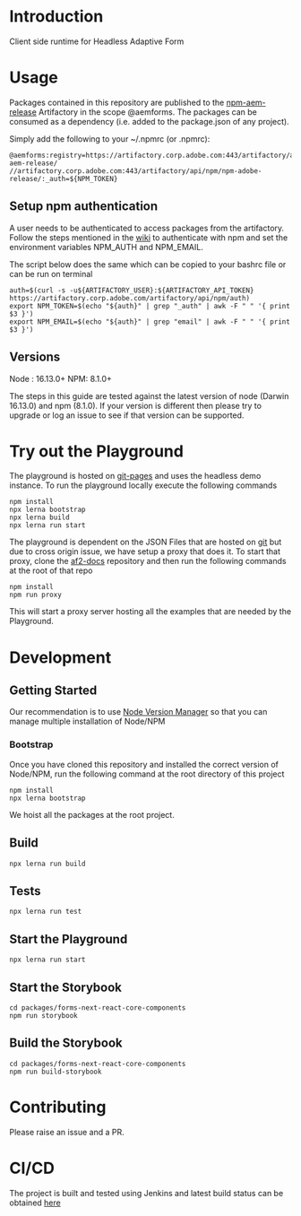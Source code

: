 # Introduction

Client side runtime for Headless Adaptive Form

# Usage

Packages contained in this repository are published to the 
[npm-aem-release](https://artifactory.corp.adobe.com/ui/#/artifacts/browse/simple/General/npm-aem-release) 
Artifactory in the scope @aemforms. 
The packages can be consumed as a dependency (i.e. added to the package.json of any project).

Simply add the following to your ~/.npmrc (or .npmrc):

```
@aemforms:registry=https://artifactory.corp.adobe.com:443/artifactory/api/npm/npm-aem-release/
//artifactory.corp.adobe.com:443/artifactory/api/npm/npm-adobe-release/:_auth=${NPM_TOKEN}
```

## Setup npm authentication

A user needs to be authenticated to access packages from the artifactory. 
Follow the steps mentioned in the 
[wiki](https://wiki.corp.adobe.com/display/Artifactory/NPM#NPM-authAuthenticatingthenpmClient)
to authenticate with npm and set the environment variables NPM_AUTH and NPM_EMAIL.

The script below does the same which can be copied to your bashrc file or can be run on terminal
```
auth=$(curl -s -u${ARTIFACTORY_USER}:${ARTIFACTORY_API_TOKEN} https://artifactory.corp.adobe.com/artifactory/api/npm/auth)
export NPM_TOKEN=$(echo "${auth}" | grep "_auth" | awk -F " " '{ print $3 }')
export NPM_EMAIL=$(echo "${auth}" | grep "email" | awk -F " " '{ print $3 }')
```

## Versions

Node : 16.13.0+
NPM: 8.1.0+

The steps in this guide are tested against the latest version of node (Darwin 16.13.0) and npm (8.1.0). 
If your version is different then please try to upgrade or log an issue to see if that version can be supported.

# Try out the Playground

The playground is hosted on [git-pages](https://git.corp.adobe.com/pages/livecycle/af2-web-runtime/dist/) and uses the
headless demo instance. To run the playground locally execute the following commands

```
npm install
npx lerna bootstrap
npx lerna build
npx lerna run start
```

The playground is dependent on the JSON Files that are hosted on 
[git](https://git.corp.adobe.com/livecycle/af2-docs/tree/gh-pages/examples) but due to cross origin issue, we have setup
a proxy that does it. To start that proxy, clone the [af2-docs](https://git.corp.adobe.com/livecycle/af2-docs/) 
repository and then run the following commands at the root of that repo
```
npm install
npm run proxy
```

This will start a proxy server hosting all the examples that are needed by the Playground.

# Development

## Getting Started

Our recommendation is to use [Node Version Manager](https://github.com/nvm-sh/nvm) so that you can manage multiple
installation of Node/NPM

### Bootstrap

Once you have cloned this repository and installed the correct version of Node/NPM, run the following command at the
root directory of this project 

```
npm install
npx lerna bootstrap
```

We hoist all the packages at the root project.

## Build

```
npx lerna run build
```

## Tests

```
npx lerna run test
```

## Start the Playground

```
npx lerna run start
```

## Start the Storybook

```
cd packages/forms-next-react-core-components
npm run storybook
```

## Build the Storybook

```
cd packages/forms-next-react-core-components
npm run build-storybook
```

# Contributing

Please raise an issue and a PR.

# CI/CD
The project is built and tested using Jenkins and latest build status can be obtained 
[here](https://lotus.ci.corp.adobe.com/view/Headless/job/af2-web-runtime/)